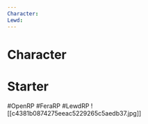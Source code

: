 ```yaml
---
Character: 
Lewd: 
---
```

# Character


# Starter


#OpenRP #FeraRP #LewdRP
![[c4381b0874275eeac5229265c5aedb37.jpg]]